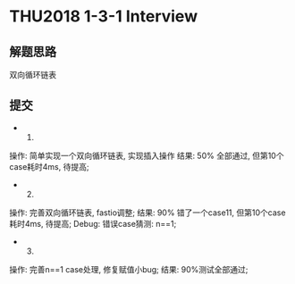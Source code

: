 # THU2018 1-3-1 Interview
## 解题思路
双向循环链表

## 提交
- 1.
操作: 简单实现一个双向循环链表, 实现插入操作
结果: 50% 全部通过, 但第10个case耗时4ms, 待提高;

- 2. 
操作: 完善双向循环链表, fastio调整;
结果: 90% 错了一个case11, 但第10个case耗时4ms, 待提高;
Debug: 错误case猜测: n==1;

- 3.
操作: 完善n==1 case处理, 修复赋值小bug;
结果: 90%测试全部通过;
